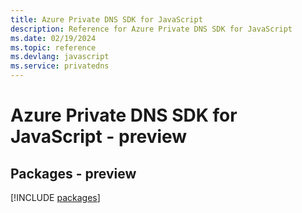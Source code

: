 ```yaml
---
title: Azure Private DNS SDK for JavaScript
description: Reference for Azure Private DNS SDK for JavaScript
ms.date: 02/19/2024
ms.topic: reference
ms.devlang: javascript
ms.service: privatedns
---
```

# Azure Private DNS SDK for JavaScript - preview
## Packages - preview
[!INCLUDE [packages](private-dns-index.md)]